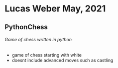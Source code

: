 # Lucas Weber May, 2021
## PythonChess
###### Game of chess written in python

- game of chess starting with white
- doesnt include advanced moves such as castling
